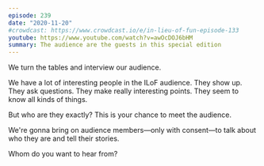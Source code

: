 ```yaml
---
episode: 239
date: "2020-11-20"
#crowdcast: https://www.crowdcast.io/e/in-lieu-of-fun-episode-133
youtube: https://www.youtube.com/watch?v=awOcDOJ6bHM
summary: The audience are the guests in this special edition
---
```

We turn the tables and interview our audience.

We have a lot of interesting people in the ILoF audience. They show up. They
ask questions. They make really interesting points. They seem to know all kinds
of things.

But who are they exactly? This is your chance to meet the audience.

We're gonna bring on audience members—only with consent—to talk about who they
are and tell their stories.

Whom do you want to hear from?
